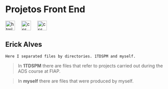 # Projetos Front End

<div>
  <img src="https://cdn.jsdelivr.net/gh/devicons/devicon/icons/html5/html5-original.svg" height="30" alt="html5 logo"  />
  <img width="12" /> 
  <img src="https://logospng.org/download/css-3/logo-css-3-2048.png" height="30" alt="css logo"  /> 
  <img width="12" />
  <img src="https://logospng.org/download/javascript/logo-javascript-512.png" height="30" alt="css logo"  /> 
  <img width="12" />
</div>

## Erick Alves

```
Here I separated files by directories. 1TDSPM and myself.
```

> In **1TDSPM** there are files that refer to projects carried out during the ADS course at FIAP.

> In **myself** there are files that were produced by myself.
